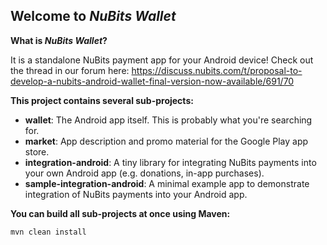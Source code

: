 ## Welcome to _NuBits Wallet_

__What is _NuBits Wallet_?__

It is a standalone NuBits payment app for your Android device!
Check out the thread in our forum here: https://discuss.nubits.com/t/proposal-to-develop-a-nubits-android-wallet-final-version-now-available/691/70


__This project contains several sub-projects:__

 * __wallet__:
     The Android app itself. This is probably what you're searching for.
 * __market__:
     App description and promo material for the Google Play app store.
 * __integration-android__:
     A tiny library for integrating NuBits payments into your own Android app
     (e.g. donations, in-app purchases).
 * __sample-integration-android__:
     A minimal example app to demonstrate integration of NuBits payments into
     your Android app.


__You can build all sub-projects at once using Maven:__

`mvn clean install`
